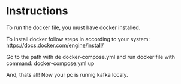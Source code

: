 # Instructions

To run the docker file, you must have docker installed.

To install docker follow steps in according to your system: https://docs.docker.com/engine/install/

Go to the path with de docker-compose.yml and run docker file with command: docker-compose.yml up

And, thats all! Now your pc is runnig kafka localy.
